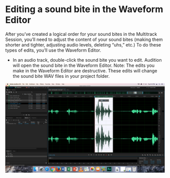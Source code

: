 # Editing a sound bite in the Waveform Editor

After you’ve created a logical order for your sound bites in the Multitrack Session, you’ll need to adjust the content of your sound bites \(making them shorter and tighter, adjusting audio levels, deleting “uhs,” etc.\) To do these types of edits, you’ll use the Waveform Editor.

* In an audio track, double-click the sound bite you want to edit. Audition will open the sound bite in the Waveform Editor. Note: The edits you make in the Waveform Editor are destructive. These edits will change the sound bite WAV files in your project folder.

![Editing a sound bite in the Waveform editor.](/assets/editing-in-the-waveform-editor-alt.png)
